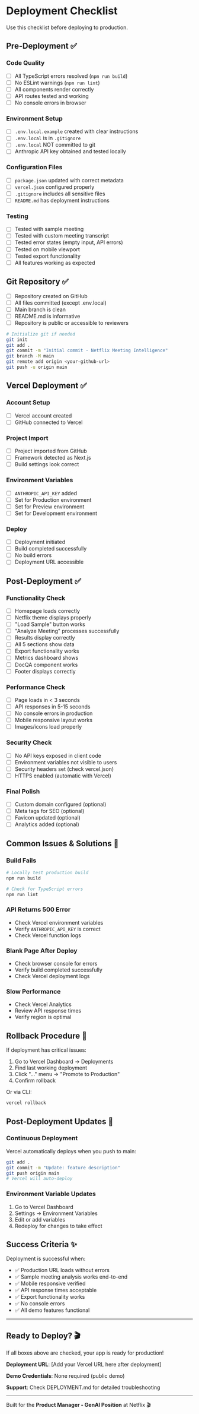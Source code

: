 # Deployment Checklist

Use this checklist before deploying to production.

## Pre-Deployment ✅

### Code Quality
- [ ] All TypeScript errors resolved (`npm run build`)
- [ ] No ESLint warnings (`npm run lint`)
- [ ] All components render correctly
- [ ] API routes tested and working
- [ ] No console errors in browser

### Environment Setup
- [ ] `.env.local.example` created with clear instructions
- [ ] `.env.local` is in `.gitignore`
- [ ] `.env.local` NOT committed to git
- [ ] Anthropic API key obtained and tested locally

### Configuration Files
- [ ] `package.json` updated with correct metadata
- [ ] `vercel.json` configured properly
- [ ] `.gitignore` includes all sensitive files
- [ ] `README.md` has deployment instructions

### Testing
- [ ] Tested with sample meeting
- [ ] Tested with custom meeting transcript
- [ ] Tested error states (empty input, API errors)
- [ ] Tested on mobile viewport
- [ ] Tested export functionality
- [ ] All features working as expected

## Git Repository ✅

- [ ] Repository created on GitHub
- [ ] All files committed (except .env.local)
- [ ] Main branch is clean
- [ ] README.md is informative
- [ ] Repository is public or accessible to reviewers

```bash
# Initialize git if needed
git init
git add .
git commit -m "Initial commit - Netflix Meeting Intelligence"
git branch -M main
git remote add origin <your-github-url>
git push -u origin main
```

## Vercel Deployment ✅

### Account Setup
- [ ] Vercel account created
- [ ] GitHub connected to Vercel

### Project Import
- [ ] Project imported from GitHub
- [ ] Framework detected as Next.js
- [ ] Build settings look correct

### Environment Variables
- [ ] `ANTHROPIC_API_KEY` added
- [ ] Set for Production environment
- [ ] Set for Preview environment
- [ ] Set for Development environment

### Deploy
- [ ] Deployment initiated
- [ ] Build completed successfully
- [ ] No build errors
- [ ] Deployment URL accessible

## Post-Deployment ✅

### Functionality Check
- [ ] Homepage loads correctly
- [ ] Netflix theme displays properly
- [ ] "Load Sample" button works
- [ ] "Analyze Meeting" processes successfully
- [ ] Results display correctly
- [ ] All 5 sections show data
- [ ] Export functionality works
- [ ] Metrics dashboard shows
- [ ] DocQA component works
- [ ] Footer displays correctly

### Performance Check
- [ ] Page loads in < 3 seconds
- [ ] API responses in 5-15 seconds
- [ ] No console errors in production
- [ ] Mobile responsive layout works
- [ ] Images/icons load properly

### Security Check
- [ ] No API keys exposed in client code
- [ ] Environment variables not visible to users
- [ ] Security headers set (check vercel.json)
- [ ] HTTPS enabled (automatic with Vercel)

### Final Polish
- [ ] Custom domain configured (optional)
- [ ] Meta tags for SEO (optional)
- [ ] Favicon updated (optional)
- [ ] Analytics added (optional)

## Common Issues & Solutions 🔧

### Build Fails
```bash
# Locally test production build
npm run build

# Check for TypeScript errors
npm run lint
```

### API Returns 500 Error
- Check Vercel environment variables
- Verify `ANTHROPIC_API_KEY` is correct
- Check Vercel function logs

### Blank Page After Deploy
- Check browser console for errors
- Verify build completed successfully
- Check Vercel deployment logs

### Slow Performance
- Check Vercel Analytics
- Review API response times
- Verify region is optimal

## Rollback Procedure 🔄

If deployment has critical issues:

1. Go to Vercel Dashboard → Deployments
2. Find last working deployment
3. Click "..." menu → "Promote to Production"
4. Confirm rollback

Or via CLI:
```bash
vercel rollback
```

## Post-Deployment Updates 🚀

### Continuous Deployment
Vercel automatically deploys when you push to main:
```bash
git add .
git commit -m "Update: feature description"
git push origin main
# Vercel will auto-deploy
```

### Environment Variable Updates
1. Go to Vercel Dashboard
2. Settings → Environment Variables
3. Edit or add variables
4. Redeploy for changes to take effect

## Success Criteria ✨

Deployment is successful when:
- ✅ Production URL loads without errors
- ✅ Sample meeting analysis works end-to-end
- ✅ Mobile responsive verified
- ✅ API response times acceptable
- ✅ Export functionality works
- ✅ No console errors
- ✅ All demo features functional

---

## Ready to Deploy? 🎬

If all boxes above are checked, your app is ready for production!

**Deployment URL**: [Add your Vercel URL here after deployment]

**Demo Credentials**: None required (public demo)

**Support**: Check DEPLOYMENT.md for detailed troubleshooting

---

Built for the **Product Manager - GenAI Position** at Netflix 🎬
